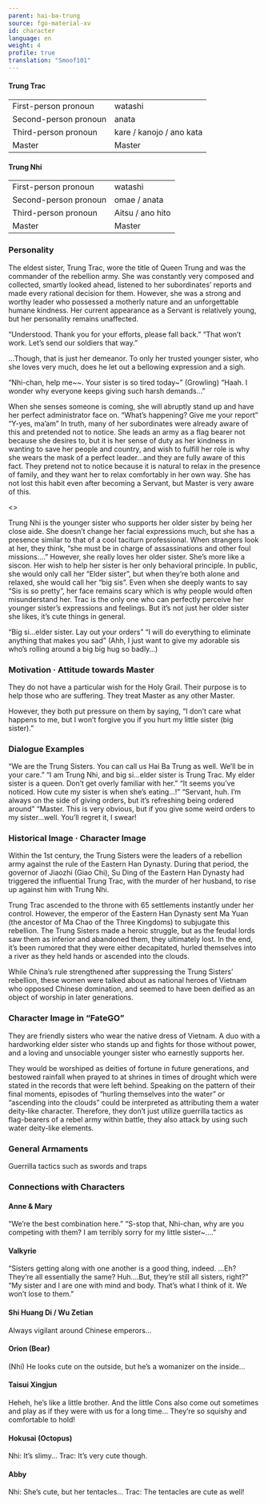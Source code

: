 ```yaml
---
parent: hai-ba-trung
source: fgo-material-xv
id: character
language: en
weight: 4
profile: true
translation: "Smoof101"
---
```


#### Trung Trac

<table>
  <tr><td>First-person pronoun</td><td>watashi</td></tr>
  <tr><td>Second-person pronoun</td><td>anata</td></tr>
  <tr><td>Third-person pronoun</td><td>kare / kanojo / ano kata</td></tr>
  <tr><td>Master</td><td>Master</td></tr>
</table>

#### Trung Nhi

<table>
  <tr><td>First-person pronoun</td><td>watashi</td></tr>
  <tr><td>Second-person pronoun</td><td>omae / anata</td></tr>
  <tr><td>Third-person pronoun</td><td>Aitsu / ano hito</td></tr>
  <tr><td>Master</td><td>Master</td></tr>
</table>

### Personality

The eldest sister, Trung Trac, wore the title of Queen Trung and was the commander of the rebellion army.
She was constantly very composed and collected, smartly looked ahead, listened to her subordinates’ reports and made every rational decision for them.
However, she was a strong and worthy leader who possessed a motherly nature and an unforgettable humane kindness.
Her current appearance as a Servant is relatively young, but her personality remains unaffected.

“Understood. Thank you for your efforts, please fall back.”
“That won’t work. Let’s send our soldiers that way.”

…Though, that is just her demeanor.
To only her trusted younger sister, who she loves very much, does he let out a bellowing expression and a sigh.

“Nhi-chan, help me~~. Your sister is so tired today~” (Growling) 
“Haah. I wonder why everyone keeps giving such harsh demands…”

When she senses someone is coming, she will abruptly stand up and have her perfect administrator face on.
“What’s happening? Give me your report”
“Y-yes, ma’am”
In truth, many of her subordinates were already aware of this and pretended not to notice. She leads an army as a flag bearer not because she desires to, but it is her sense of duty as her kindness in wanting to save her people and country, and wish to fulfill her role is why she wears the mask of a perfect leader…and they are fully aware of this fact. They pretend not to notice because it is natural to relax in the presence of family, and they want her to relax comfortably in her own way.
She has not lost this habit even after becoming a Servant, but Master is very aware of this.

<>

Trung Nhi is the younger sister who supports her older sister by being her close aide.
She doesn’t change her facial expressions much, but she has a presence similar to that of a cool taciturn professional. When strangers look at her, they think, “she must be in charge of assassinations and other foul missions….”
However, she really loves her older sister. She’s more like a siscon.
Her wish to help her sister is her only behavioral principle.
In public, she would only call her “Elder sister”, but when they’re both alone and relaxed, she would call her “big sis”.
Even when she deeply wants to say “Sis is so pretty”, her face remains scary which is why people would often misunderstand her.
Trac is the only one who can perfectly perceive her younger sister’s expressions and feelings.
But it’s not just her older sister she likes, it’s cute things in general.

“Big si…elder sister. Lay out your orders”
“I will do everything to eliminate anything that makes you sad”
(Ahh, I just want to give my adorable sis who’s rolling around a big big hug so badly…)

### Motivation · Attitude towards Master

They do not have a particular wish for the Holy Grail. Their purpose is to help those who are suffering.
They treat Master as any other Master.

However, they both put pressure on them by saying, “I don’t care what happens to me, but I won’t forgive you if you hurt my little sister (big sister).”

### Dialogue Examples

“We are the Trung Sisters. You can call us Hai Ba Trung as well. We’ll be in your care.”
“I am Trung Nhi, and big si…elder sister is Trung Trac. My elder sister is a queen. Don’t get overly familiar with her.”
“It seems you’ve noticed. How cute my sister is when she’s eating…!”
“Servant, huh. I’m always on the side of giving orders, but it’s refreshing being ordered around”
“Master. This is very obvious, but if you give some weird orders to my sister…well. You’ll regret it, I swear!

### Historical Image · Character Image

Within the 1st century, the Trung Sisters were the leaders of a rebellion army against the rule of the Eastern Han Dynasty.
During that period, the governor of Jiaozhi (Giao Chi), Su Ding of the Eastern Han Dynasty had triggered the influential Trung Trac, with the murder of her husband, to rise up against him with Trung Nhi.

Trung Trac ascended to the throne with 65 settlements instantly under her control. However, the emperor of the Eastern Han Dynasty sent Ma Yuan (the ancestor of Ma Chao of the Three Kingdoms) to subjugate this rebellion.
The Trung Sisters made a heroic struggle, but as the feudal lords saw them as inferior and abandoned them, they ultimately lost.
In the end, it’s been rumored that they were either decapitated, hurled themselves into a river as they held hands or ascended into the clouds.

While China’s rule strengthened after suppressing the Trung Sisters’ rebellion, these women were talked about as national heroes of Vietnam who opposed Chinese domination, and seemed to have been deified as an object of worship in later generations.

### Character Image in “FateGO”

They are friendly sisters who wear the native dress of Vietnam. A duo with a hardworking elder sister who stands up and fights for those without power, and a loving and unsociable younger sister who earnestly supports her.

They would be worshiped as deities of fortune in future generations, and bestowed rainfall when prayed to at shrines in times of drought which were stated in the records that were left behind. Speaking on the pattern of their final moments, episodes of “hurling themselves into the water” or “ascending into the clouds” could be interpreted as attributing them a water deity-like character.
Therefore, they don’t just utilize guerrilla tactics as flag-bearers of a rebel army within battle, they also attack by using such water deity-like elements.

### General Armaments

Guerrilla tactics such as swords and traps

### Connections with Characters

#### Anne & Mary

“We’re the best combination here.”
“S-stop that, Nhi-chan, why are you competing with them? I am terribly sorry for my little sister~….”

#### Valkyrie

“Sisters getting along with one another is a good thing, indeed. …Eh? They’re all essentially the same? Huh….But, they’re still all sisters, right?”
“My sister and I are one with mind and body. That’s what I think of it. We won’t lose to them.”

#### Shi Huang Di / Wu Zetian

Always vigilant around Chinese emperors…

#### Orion (Bear)

(Nhi) He looks cute on the outside, but he’s a womanizer on the inside…

#### Taisui Xingjun

Heheh, he’s like a little brother.
And the little Cons also come out sometimes and play as if they were with us for a long time…
They’re so squishy and comfortable to hold!

#### Hokusai (Octopus)

Nhi: It’s slimy…
Trac: It’s very cute though.

#### Abby

Nhi: She’s cute, but her tentacles…
Trac: The tentacles are cute as well!
